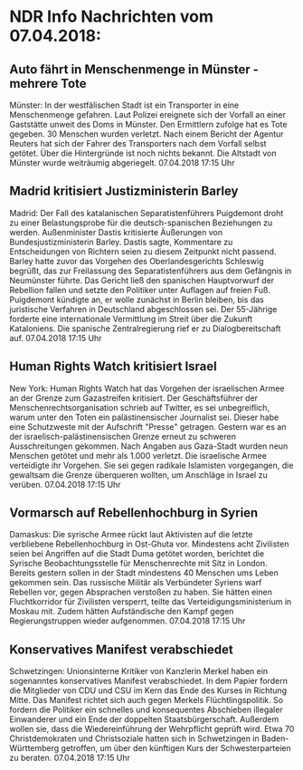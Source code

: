 # NDR Info Nachrichten vom 07.04.2018:


## Auto fährt in Menschenmenge in Münster - mehrere Tote
Münster: In der westfälischen Stadt ist ein Transporter in eine Menschenmenge gefahren. Laut Polizei ereignete sich der Vorfall an einer Gaststätte unweit des Doms in Münster. Den Ermittlern zufolge hat es Tote gegeben. 30 Menschen wurden verletzt. Nach einem Bericht der Agentur Reuters hat sich der Fahrer des Transporters nach dem Vorfall selbst getötet. Über die Hintergründe ist noch nichts bekannt. Die Altstadt von Münster wurde weiträumig abgeriegelt. 07.04.2018 17:15 Uhr 

## Madrid kritisiert Justizministerin Barley
Madrid: Der Fall des katalanischen Separatistenführers Puigdemont droht zu einer Belastungsprobe für die deutsch-spanischen Beziehungen zu werden. Außenminister Dastis kritisierte Äußerungen von Bundesjustizministerin Barley. Dastis sagte, Kommentare zu Entscheidungen von Richtern seien zu diesem Zeitpunkt nicht passend. Barley hatte zuvor das Vorgehen des Oberlandesgerichts Schleswig begrüßt, das zur Freilassung des Separatistenführers aus dem Gefängnis in Neumünster führte. Das Gericht ließ den spanischen Hauptvorwurf der Rebellion fallen und setzte den Politiker unter Auflagen auf freien Fuß. Puigdemont kündigte an, er wolle zunächst in Berlin bleiben, bis das juristische Verfahren in Deutschland abgeschlossen sei. Der 55-Jährige forderte eine internationale Vermittlung im Streit über die Zukunft Kataloniens. Die spanische Zentralregierung rief er zu Dialogbereitschaft auf. 07.04.2018 17:15 Uhr 

## Human Rights Watch kritisiert Israel
New York:	Human Rights Watch hat das Vorgehen der israelischen Armee an der Grenze zum Gazastreifen kritisiert. Der Geschäftsführer der Menschenrechtsorganisation schrieb auf Twitter, es sei unbegreiflich, warum unter den Toten ein palästinensischer Journalist sei. Dieser habe eine Schutzweste mit der Aufschrift "Presse" getragen. Gestern war es an der israelisch-palästinensischen Grenze erneut zu schweren Ausschreitungen gekommen. Nach Angaben aus Gaza-Stadt wurden neun Menschen getötet und mehr als 1.000 verletzt. Die israelische Armee verteidigte ihr Vorgehen. Sie sei gegen radikale Islamisten vorgegangen, die gewaltsam die Grenze überqueren wollten, um Anschläge in Israel zu verüben. 07.04.2018 17:15 Uhr 

## Vormarsch auf  Rebellenhochburg in Syrien
Damaskus: Die syrische Armee rückt laut Aktivisten auf die letzte verbliebene Rebellenhochburg in Ost-Ghuta vor. Mindestens acht Zivilisten seien bei Angriffen auf die Stadt Duma getötet worden, berichtet die Syrische Beobachtungsstelle für Menschenrechte mit Sitz in London. Bereits gestern sollen in der Stadt mindestens 40 Menschen ums Leben gekommen sein. Das russische Militär als Verbündeter Syriens warf Rebellen vor, gegen Absprachen verstoßen zu haben. Sie hätten einen Fluchtkorridor für Zivilisten versperrt, teilte das Verteidigungsministerium in Moskau mit. Zudem hätten Aufständische den Kampf gegen Regierungstruppen wieder aufgenommen. 07.04.2018 17:15 Uhr 

## Konservatives Manifest verabschiedet
Schwetzingen: Unionsinterne Kritiker von Kanzlerin Merkel haben ein sogenanntes konservatives Manifest verabschiedet. In dem Papier fordern die Mitglieder von CDU und CSU im Kern das Ende des Kurses in Richtung Mitte. Das Manifest richtet sich auch gegen Merkels Flüchtlingspolitik. So fordern die Politiker ein schnelles und konsequentes Abschieben illegaler Einwanderer und ein Ende der doppelten Staatsbürgerschaft. Außerdem wollen sie, dass die Wiedereinführung der Wehrpflicht geprüft wird. Etwa 70 Christdemokraten und Christsoziale hatten sich in Schwetzingen in Baden-Württemberg getroffen, um über den künftigen Kurs der Schwesterparteien zu beraten. 07.04.2018 17:15 Uhr 
